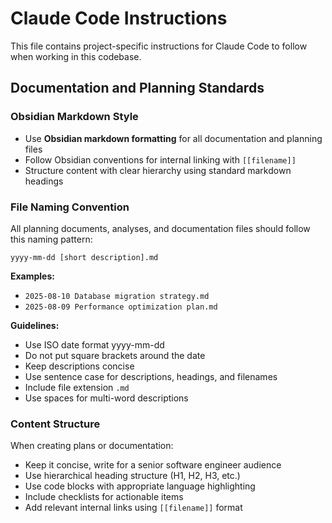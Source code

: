 # Claude Code Instructions

This file contains project-specific instructions for Claude Code to follow when working in this codebase.

## Documentation and Planning Standards

### Obsidian Markdown Style
- Use **Obsidian markdown formatting** for all documentation and planning files
- Follow Obsidian conventions for internal linking with `[[filename]]`
- Structure content with clear hierarchy using standard markdown headings

### File Naming Convention
All planning documents, analyses, and documentation files should follow this naming pattern:
```
yyyy-mm-dd [short description].md
```

**Examples:**
- `2025-08-10 Database migration strategy.md`
- `2025-08-09 Performance optimization plan.md`

**Guidelines:**
- Use ISO date format yyyy-mm-dd
- Do not put square brackets around the date
- Keep descriptions concise
- Use sentence case for descriptions, headings, and filenames
- Include file extension `.md`
- Use spaces for multi-word descriptions

### Content Structure
When creating plans or documentation:
- Keep it concise, write for a senior software engineer audience
- Use hierarchical heading structure (H1, H2, H3, etc.)
- Use code blocks with appropriate language highlighting
- Include checklists for actionable items
- Add relevant internal links using `[[filename]]` format
